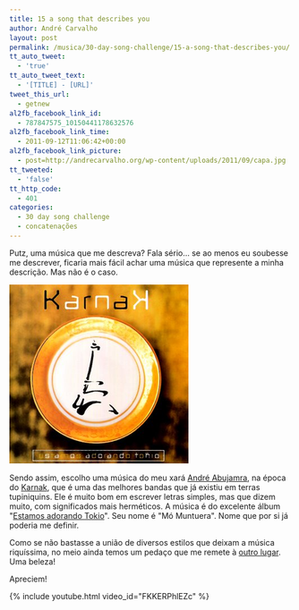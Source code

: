 ```yaml
---
title: 15 a song that describes you
author: André Carvalho
layout: post
permalink: /musica/30-day-song-challenge/15-a-song-that-describes-you/
tt_auto_tweet:
  - 'true'
tt_auto_tweet_text:
  - '[TITLE] - [URL]'
tweet_this_url:
  - getnew
al2fb_facebook_link_id:
  - 787847575_10150441178632576
al2fb_facebook_link_time:
  - 2011-09-12T11:06:42+00:00
al2fb_facebook_link_picture:
  - post=http://andrecarvalho.org/wp-content/uploads/2011/09/capa.jpg
tt_tweeted:
  - 'false'
tt_http_code:
  - 401
categories:
  - 30 day song challenge
  - concatenações
---
```


Putz, uma música que me descreva? Fala sério… se ao menos eu soubesse me descrever, ficaria mais fácil achar uma música que represente a minha descrição. Mas não é o caso.

![Karnak - Estamos adorando Tokio](/wp-content/uploads/2011/09/capa.jpg)

Sendo assim, escolho uma música do meu xará [André Abujamra](http://www.myspace.com/andreabujamra), na época do [Karnak](http://pt.wikipedia.org/wiki/Karnak), que é uma das melhores bandas que já existiu em terras tupiniquins. Ele é muito bom em escrever letras simples, mas que dizem muito, com significados mais herméticos. A música é do excelente álbum "[Estamos adorando Tokio](http://pt.wikipedia.org/wiki/Estamos_Adorando_Tóquio)". Seu nome é "Mó Muntuera". Nome que por si já poderia me definir.

Como se não bastasse a união de diversos estilos que deixam a música riquíssima, no meio ainda temos um pedaço que me remete à [outro lugar](/musica/30-day-song-challenge/06-a-song-that-reminds-you-of-somewhere/). Uma beleza!

Apreciem!

{% include youtube.html video_id="FKKERPhlEZc" %}
